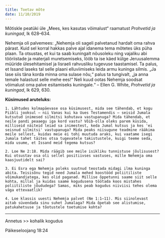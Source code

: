 ```yaml
---
title: Toetav mõte
date: 11/10/2019
---
```


Mõtiskle peatüki üle „Mees, kes kasutas võimalust“ raamatust _Prohvetid ja kuningad_, lk 628–634.

Nehemja oli palvemees: „Nehemja oli sageli palvetanud hardalt oma rahva pärast. Kuid sel korral hakkas palve ajal idanema tema mõtetes üks püha plaan. Ta otsustas, et kui ta saab kuningalt nõusoleku ning vajaliku abi tööriistade ja materjali muretsemiseks, lööb ta ise käed külge Jeruusalemma müüride ülesehitamisel ja Iisraeli rahvusliku tugevuse taastamisel. Ta palus, et Issand laseks tal selle plaani elluviimiseks leida armu kuninga silmis. „Ja lase siis täna korda minna oma sulase nõu,“ palus ta tungivalt, „ja anna temale halastust selle mehe ees!“ Neli kuud ootas Nehemja soodsat võimalust oma palve esitamiseks kuningale.“ – Ellen G. White, _Prohvetid ja kuningad_, lk 629, 630.

**Küsimused aruteluks:**

`1. Lähtudes kolmapäevase osa küsimusest, mida see tähendab, et kogu Piibli jooksul – nii Vanas kui ka Uues Testamendis – seisid Jumala kutsutud inimesed silmitsi kohutava vastupanuga? Mida tähendab, et neile pandi peaaegu iga kord vastu? Võib-olla oleks parem küsida, milliseid näiteid leiad sa inimestest, keda Jumal kutsus ja kes 'ei seisnud silmitsi' vastupanuga? Mida peaks niisugune teadmine rääkima meile sellest, kuidas meie ei tohi muutuda araks, kui vaatame isegi Jumala tahet täites otsa tugevatele takistustele, kuigi teeme seda, mida usume, et Issand meid tegema kutsus?`

`2. Loe Ne 2:18. Mida räägib see meile isikliku tunnistuse jõulisusest? Kui otsustav osa oli sellel positiivses vastuses, mille Nehemja oma kaasjuutidelt sai?`

`3. Ei Esra ega Nehemja poleks suutnud teostada midagi ilma kuninga abita. Teisisõnu tegid need Jumala mehed koostööd poliitiliste võimukandjatega, kes olid paganad. Millise õppetunni saame siit selle kohta, millal ja kuidas saame kogudusena töötada koos mistahes poliitiliste jõududega? Samas, miks peab kogudus niiviisi tehes olema väga ettevaatlik?`

`4. Loe klassis uuesti Nehemja palvet (Ne 1:1–11). Mis siinolevast aitab süvendada sinu suhet Jumalaga? Mida õpetab see alistumise, patukahetsuse ja tõotustele toetumise kohta?`

---

Annetus >> kohalik kogudus

Päikeseloojang 18:24
